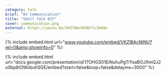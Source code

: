 ```yaml
---
category: talk
brief: "On Communication"
title: "Shell Talk 037"
cover: communication.png
external: https://youtu.be/VKZlBAcNINU?t=3m49s
---
```


{% include embed.html url="www.youtube.com/embed/VKZlBAcNINU?rel=0&amp;showinfo=0" %}

{% include embed.html url="docs.google.com/presentation/d/17OHGS01EiNuhuPgTiYsaBOJXmQJ2o0bp8iOWobuhSGE/embed?start=false&loop=false&delayms=3000" %}
